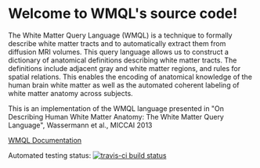 Welcome to WMQL's source code!
=========================================

The White Matter Query Language (WMQL) is a technique to formally describe white matter tracts and to automatically extract them from diffusion MRI volumes. This query language allows us to construct a dictionary of anatomical definitions describing white matter tracts. The definitions include adjacent gray and white matter regions, and rules for spatial relations. This enables the encoding of anatomical knowledge of the human brain white matter as well as the automated coherent labeling of white matter anatomy across subjects.

This is an implementation of the WMQL language presented in "On Describing Human White Matter Anatomy: The White Matter Query Language", Wassermann et al., MICCAI 2013

 [WMQL Documentation](http://demianw.github.io/tract_querier "WMQL Documentation")

Automated testing status: 
[![travis-ci build status](https://secure.travis-ci.org/demianw/tract_querier.png?branch=master)](http://travis-ci.org/demianw/tract_querier)
    
